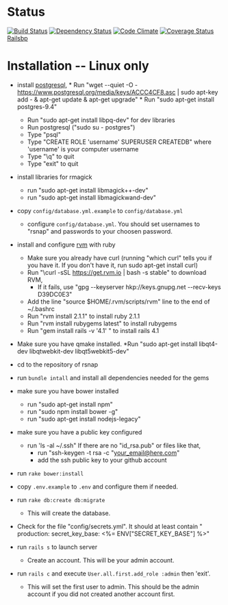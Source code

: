Status
======

[![Build Status](https://travis-ci.org/snap-school/rsnap.png?branch=master)](https://travis-ci.org/snap-school/rsnap)
[![Dependency Status](https://gemnasium.com/snap-school/rsnap.png)](https://gemnasium.com/snap-school/rsnap)
[![Code Climate](https://codeclimate.com/github/snap-school/rsnap.png)](https://codeclimate.com/github/snap-school/rsnap)
[![Coverage Status](https://coveralls.io/repos/snap-school/rsnap/badge.png?branch=master)](https://coveralls.io/r/snap-school/rsnap?branch=master)
[Railsbp](http://railsbp.com/repositories/386-snap-school-rsnap)

Installation -- Linux only
============

* install [postgresql](http://www.postgresql.org/), 
        * Run "wget --quiet -O - https://www.postgresql.org/media/keys/ACCC4CF8.asc | sudo apt-key add - & apt-get update & apt-get upgrade"
        * Run "sudo apt-get install postgres-9.4"
	* Run "sudo apt-get install libpq-dev" for dev libraries
	* Run postgresql ("sudo su - postgres")
	* Type "psql"
	* Type "CREATE ROLE 'username' SUPERUSER CREATEDB" where 'username' is your computer username
	* Type "\q" to quit
	* Type "exit" to quit

* install libraries for rmagick
	* run "sudo apt-get install libmagick++-dev"
	* run "sudo apt-get install libmagickwand-dev"

* copy `config/database.yml.example` to `config/database.yml` 
	* configure `config/database.yml`. You should set usernames to "rsnap" and passwords to your choosen password.
	

* install and configure [rvm](https://rvm.io/) with ruby
	* Make sure you already have curl (running "which curl" tells you if you have it. If you don't have it, run sudo apt-get install curl)
	* Run "\curl -sSL https://get.rvm.io | bash -s stable" to download RVM,
		* If it fails, use "gpg --keyserver hkp://keys.gnupg.net --recv-keys D39DC0E3"
	* Add the line "source $HOME/.rvm/scripts/rvm" line to the end of ~/.bashrc
	* Run "rvm install 2.1.1" to install ruby 2.1.1
	* Run "rvm install rubygems latest" to install rubygems
	* Run "gem install rails -v '4.1' " to install rails 4.1
	
* Make sure you have qmake installed.
	*Run "sudo apt-get install libqt4-dev libqtwebkit-dev libqt5webkit5-dev"

* cd to the repository of rsnap

* run `bundle intall` and install all dependencies needed for the gems

* make sure you have bower installed 
	* run "sudo apt-get install npm"
	* run "sudo npm install bower -g"
	* run "sudo apt-get install nodejs-legacy"

* make sure you have a public key configured
	* run 'ls -al ~/.ssh"
	If there are no "id_rsa.pub" or files like that,
		* run "ssh-keygen -t rsa -c "your_email@here.com"
		* add the ssh public key to your github account

* run `rake bower:install`

* copy `.env.example` to `.env` and configure them if needed. 

* run `rake db:create db:migrate`
	* This will create the database.

* Check for the file "config/secrets.yml".
	It should at least contain "
			production:
  				secret_key_base: <%= ENV["SECRET_KEY_BASE"] %>"

* run `rails s` to launch server
	* Create an account. This will be your admin account.

* run `rails c` and execute `User.all.first.add_role :admin` then 'exit'.
	* This will set the first user to admin. This should be the admin account if you did not created another account first.
